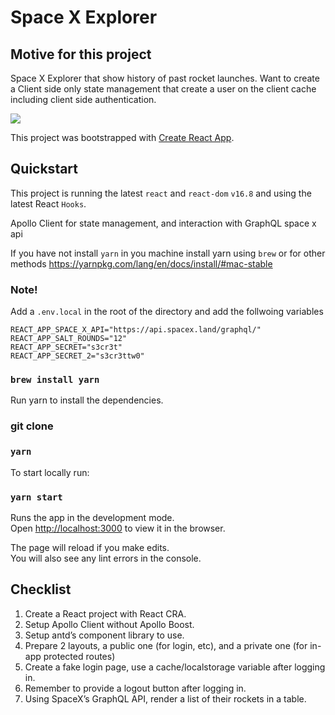 # Space X Explorer

## Motive for this project

Space X Explorer that show history of past rocket launches. Want to create a Client side only state management that create a user on the client cache including client side authentication.

![](spaceX-HD.gif)

This project was bootstrapped with [Create React App](https://github.com/facebook/create-react-app).

## Quickstart

This project is running the latest `react` and `react-dom` `v16.8`
and using the latest React `Hooks`.

Apollo Client for state management, and interaction with GraphQL space x api

If you have not install `yarn` in you machine install yarn using `brew`
or for other methods https://yarnpkg.com/lang/en/docs/install/#mac-stable

### Note!

Add a `.env.local` in the root of the directory and add the follwoing variables

```
REACT_APP_SPACE_X_API="https://api.spacex.land/graphql/"
REACT_APP_SALT_ROUNDS="12"
REACT_APP_SECRET="s3cr3t"
REACT_APP_SECRET_2="s3cr3ttw0"
```

### `brew install yarn`

Run yarn to install the dependencies.

### git clone

### `yarn`

To start locally run:

### `yarn start`

Runs the app in the development mode.<br>
Open [http://localhost:3000](http://localhost:3000) to view it in the browser.

The page will reload if you make edits.<br>
You will also see any lint errors in the console.

## Checklist

1. Create a React project with React CRA.
2. Setup Apollo Client without Apollo Boost.
3. Setup antd’s component library to use.
4. Prepare 2 layouts, a public one (for login, etc), and a private one (for in-app protected routes)
5. Create a fake login page, use a cache/localstorage variable after logging in.
6. Remember to provide a logout button after logging in.
7. Using SpaceX’s GraphQL API, render a list of their rockets in a table.

```

```
